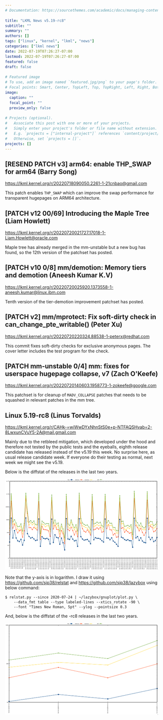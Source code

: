 ```yaml
---
# Documentation: https://sourcethemes.com/academic/docs/managing-content/

title: "LKML News v5.19-rc8"
subtitle: ""
summary: ""
authors: []
tags: ["linux", "kernel", "lkml", "news"]
categories: ["lkml news"]
date: 2022-07-19T07:26:27-07:00
lastmod: 2022-07-19T07:26:27-07:00
featured: false
draft: false

# Featured image
# To use, add an image named `featured.jpg/png` to your page's folder.
# Focal points: Smart, Center, TopLeft, Top, TopRight, Left, Right, BottomLeft, Bottom, BottomRight.
image:
  caption: ""
  focal_point: ""
  preview_only: false

# Projects (optional).
#   Associate this post with one or more of your projects.
#   Simply enter your project's folder or file name without extension.
#   E.g. `projects = ["internal-project"]` references `content/project/deep-learning/index.md`.
#   Otherwise, set `projects = []`.
projects: []
---
```


[RESEND PATCH v3] arm64: enable THP_SWAP for arm64 (Barry Song)
---------------------------------------------------------------

https://lkml.kernel.org/r/20220718090050.2261-1-21cnbao@gmail.com

This patch enables `THP_SWAP` which can improve the swap performance for
transparent hugepages on ARM64 architecture.


[PATCH v12 00/69] Introducing the Maple Tree (Liam Howlett)
-----------------------------------------------------------

https://lkml.kernel.org/r/20220720021727.17018-1-Liam.Howlett@oracle.com

Maple tree has already merged in the mm-unstable but a new bug has found, so
the 12th version of the patchset has posted.


[PATCH v10 0/8] mm/demotion: Memory tiers and demotion (Aneesh Kumar K.V)
-------------------------------------------------------------------------

https://lkml.kernel.org/r/20220720025920.1373558-1-aneesh.kumar@linux.ibm.com

Tenth version of the tier-demotion improvement patchset has posted.


[PATCH v2] mm/mprotect: Fix soft-dirty check in can_change_pte_writable() (Peter Xu)
------------------------------------------------------------------------------------

https://lkml.kernel.org/r/20220720220324.88538-1-peterx@redhat.com

This commit fixes soft-dirty checks for exclusive anonymous pages.  The cover
letter includes the test program for the check.


[PATCH mm-unstable 0/4] mm: fixes for userspace hugepage collapse, v7 (Zach O'Keefe)
------------------------------------------------------------------------------------

https://lkml.kernel.org/r/20220720140603.1958773-1-zokeefe@google.com

This patchset is for cleanup of `MADV_COLLAPSE` patches that needs to be
squashed in relevant patches in the mm tree.


Linux 5.19-rc8 (Linus Torvalds)
-------------------------------

https://lkml.kernel.org/r/CAHk-=wiWwDYxNhnStS0e+p-NTFAQSHvab=2-8LwxunCVuY5-2A@mail.gmail.com

Mainly due to the retbleed mitigation, which developed under the hood and
therefore not tested by the public tests and the eyeballs, eighth release
candidate has released instead of the v5.19 this week.  No surprise here, as
usual release candidate week.  If everyone do their testing as normal, next
week we might see the v5.19.

Below is the diffstat of the releases in the last two years.

![Kernel release stat](/img/kernel_release_stat/v5.8..v5.19-rc8.png)

Note that the y-axis is in logarithm.  I draw it using
https://github.com/sjp38/relstat and https://github.com/sjp38/lazybox using
below command:

    $ relstat.py --since 2020-07-24 | ~/lazybox/gnuplot/plot.py \
	    --data_fmt table --type labeled-lines --xtics_rotate -90 \
	    --font "Times New Roman, 5pt" --ylog --pointsize 0.3


And, below is the diffstat of the -rc8 releases in the last two years.

![rc8 release stat](/img/kernel_release_stat/v5.19-rc8-only.png)
